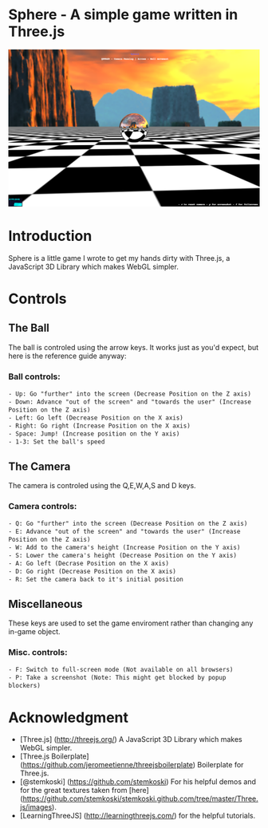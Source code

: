 Sphere - A simple game written in Three.js
======

![Sphere Preview](https://raw.githubusercontent.com/OzTamir/Sphere/master/demo.png)

# Introduction
Sphere is a little game I wrote to get my hands dirty with Three.js, a JavaScript 3D Library which makes WebGL simpler.

# Controls

## The Ball
The ball is controled using the arrow keys. It works just as you'd expect, but here is the reference guide anyway:
### Ball controls:
	- Up: Go "further" into the screen (Decrease Position on the Z axis)
	- Down: Advance "out of the screen" and "towards the user" (Increase Position on the Z axis)
	- Left: Go left (Decrease Position on the X axis)
	- Right: Go right (Increase Position on the X axis)
	- Space: Jump! (Increase position on the Y axis)
	- 1-3: Set the ball's speed

## The Camera
The camera is controled using the Q,E,W,A,S and D keys.
### Camera controls:
	- Q: Go "further" into the screen (Decrease Position on the Z axis)
	- E: Advance "out of the screen" and "towards the user" (Increase Position on the Z axis)
	- W: Add to the camera's height (Increase Position on the Y axis)
	- S: Lower the camera's height (Decrease Position on the Y axis)
	- A: Go left (Decrase Position on the X axis)
	- D: Go right (Decrease Position on the X axis)
	- R: Set the camera back to it's initial position

## Miscellaneous
These keys are used to set the game enviroment rather than changing any in-game object.
### Misc. controls:
	- F: Switch to full-screen mode (Not available on all browsers)
	- P: Take a screenshot (Note: This might get blocked by popup blockers)

# Acknowledgment
 - [Three.js] (http://threejs.org/) A JavaScript 3D Library which makes WebGL simpler.
 - [Three.js Boilerplate] (https://github.com/jeromeetienne/threejsboilerplate) Boilerplate for Three.js.
 - [@stemkoski] (https://github.com/stemkoski) For his helpful demos and for the great textures taken from [here] (https://github.com/stemkoski/stemkoski.github.com/tree/master/Three.js/images).
 - [LearningThreeJS] (http://learningthreejs.com/) for the helpful tutorials.
